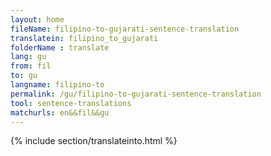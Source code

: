 ```yaml
---
layout: home
fileName: filipino-to-gujarati-sentence-translation
translatein: filipino_to_gujarati
folderName : translate
lang: gu
from: fil
to: gu
langname: filipino-to
permalink: /gu/filipino-to-gujarati-sentence-translation
tool: sentence-translations
matchurls: en&&fil&&gu
---
```

{% include section/translateinto.html %}
